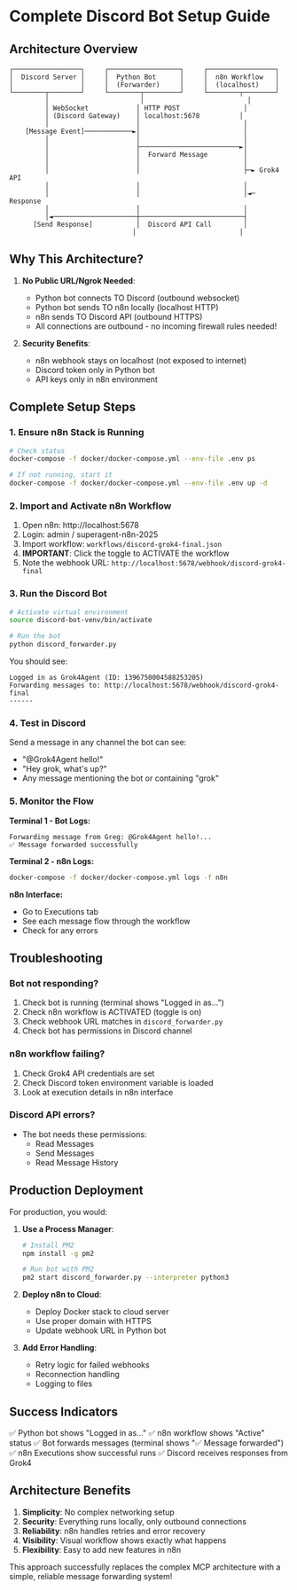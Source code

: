 # Complete Discord Bot Setup Guide

## Architecture Overview

```
┌─────────────────┐     ┌──────────────────┐     ┌─────────────────┐
│  Discord Server │     │  Python Bot      │     │  n8n Workflow   │
│                 │     │  (Forwarder)     │     │  (localhost)    │
└────────┬────────┘     └────────┬─────────┘     └────────┬────────┘
         │                       │                          │
         │ WebSocket            │ HTTP POST                │
         │ (Discord Gateway)    │ localhost:5678          │
         │                      │                          │
    [Message Event]────────────►│                          │
         │                      │                          │
         │                      ├─────────────────────────►│
         │                      │  Forward Message         │
         │                      │                          │
         │                      │                          ├─► Grok4 API
         │                      │                          │
         │                      │                          │◄─ Response
         │                      │                          │
         │◄─────────────────────┼──────────────────────────┤
      [Send Response]           │  Discord API Call        │
                               │                          │
```

## Why This Architecture?

1. **No Public URL/Ngrok Needed**: 
   - Python bot connects TO Discord (outbound websocket)
   - Python bot sends TO n8n locally (localhost HTTP)
   - n8n sends TO Discord API (outbound HTTPS)
   - All connections are outbound - no incoming firewall rules needed!

2. **Security Benefits**:
   - n8n webhook stays on localhost (not exposed to internet)
   - Discord token only in Python bot
   - API keys only in n8n environment

## Complete Setup Steps

### 1. Ensure n8n Stack is Running
```bash
# Check status
docker-compose -f docker/docker-compose.yml --env-file .env ps

# If not running, start it
docker-compose -f docker/docker-compose.yml --env-file .env up -d
```

### 2. Import and Activate n8n Workflow
1. Open n8n: http://localhost:5678
2. Login: admin / superagent-n8n-2025
3. Import workflow: `workflows/discord-grok4-final.json`
4. **IMPORTANT**: Click the toggle to ACTIVATE the workflow
5. Note the webhook URL: `http://localhost:5678/webhook/discord-grok4-final`

### 3. Run the Discord Bot
```bash
# Activate virtual environment
source discord-bot-venv/bin/activate

# Run the bot
python discord_forwarder.py
```

You should see:
```
Logged in as Grok4Agent (ID: 1396750004588253205)
Forwarding messages to: http://localhost:5678/webhook/discord-grok4-final
------
```

### 4. Test in Discord
Send a message in any channel the bot can see:
- "@Grok4Agent hello!"
- "Hey grok, what's up?"
- Any message mentioning the bot or containing "grok"

### 5. Monitor the Flow

**Terminal 1 - Bot Logs:**
```
Forwarding message from Greg: @Grok4Agent hello!...
✅ Message forwarded successfully
```

**Terminal 2 - n8n Logs:**
```bash
docker-compose -f docker/docker-compose.yml logs -f n8n
```

**n8n Interface:**
- Go to Executions tab
- See each message flow through the workflow
- Check for any errors

## Troubleshooting

### Bot not responding?
1. Check bot is running (terminal shows "Logged in as...")
2. Check n8n workflow is ACTIVATED (toggle is on)
3. Check webhook URL matches in `discord_forwarder.py`
4. Check bot has permissions in Discord channel

### n8n workflow failing?
1. Check Grok4 API credentials are set
2. Check Discord token environment variable is loaded
3. Look at execution details in n8n interface

### Discord API errors?
- The bot needs these permissions:
  - Read Messages
  - Send Messages
  - Read Message History

## Production Deployment

For production, you would:

1. **Use a Process Manager**:
   ```bash
   # Install PM2
   npm install -g pm2
   
   # Run bot with PM2
   pm2 start discord_forwarder.py --interpreter python3
   ```

2. **Deploy n8n to Cloud**:
   - Deploy Docker stack to cloud server
   - Use proper domain with HTTPS
   - Update webhook URL in Python bot

3. **Add Error Handling**:
   - Retry logic for failed webhooks
   - Reconnection handling
   - Logging to files

## Success Indicators

✅ Python bot shows "Logged in as..."
✅ n8n workflow shows "Active" status
✅ Bot forwards messages (terminal shows "✅ Message forwarded")
✅ n8n Executions show successful runs
✅ Discord receives responses from Grok4

## Architecture Benefits

1. **Simplicity**: No complex networking setup
2. **Security**: Everything runs locally, only outbound connections
3. **Reliability**: n8n handles retries and error recovery
4. **Visibility**: Visual workflow shows exactly what happens
5. **Flexibility**: Easy to add new features in n8n

This approach successfully replaces the complex MCP architecture with a simple, reliable message forwarding system!